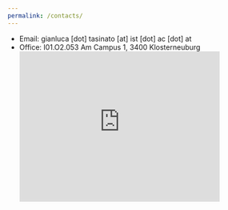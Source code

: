 ```yaml
---
permalink: /contacts/
---
```


  
- Email: gianluca [dot] tasinato [at] ist [dot] ac [dot] at
- Office: I01.O2.053 Am Campus 1, 3400 Klosterneuburg
  <iframe src="https://www.google.com/maps/embed?pb=!1m18!1m12!1m3!1d2653.6329214908583!2d16.257258839240905!3d48.30991095008381!2m3!1f0!2f0!3f0!3m2!1i1024!2i768!4f13.1!3m3!1m2!1s0x476d0c21eacfcc8b%3A0xdade8cc8640428b3!2sInstitute%20of%20Science%20and%20Technology%20Austria%20(ISTA)!5e0!3m2!1sen!2sat!4v1705937505663!5m2!1sen!2sat" width="400" height="300" style="border:0;" allowfullscreen="" loading="lazy" referrerpolicy="no-referrer-when-downgrade"></iframe>